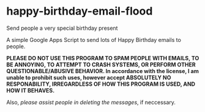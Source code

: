 # happy-birthday-email-flood
Send people a very special birthday present

A simple Google Apps Script to send lots of Happy Birthday emails to people.

**PLEASE DO NOT USE THIS PROGRAM TO SPAM PEOPLE WITH EMAILS, TO BE ANNOYING, TO ATTEMPT TO CRASH SYSTEMS, OR PERFORM OTHER QUESTIONABLE/ABUSIVE BEHAVIOR. In accordance with the license, I am unable to prohibit such uses, however accept ABSOLUTELY NO RESPONABILITY, IRREGARDLESS OF HOW THIS PROGRAM IS USED, AND HOW IT BEHAVES.**

Also, *please assist people in deleting the messages*, if neccessary.
